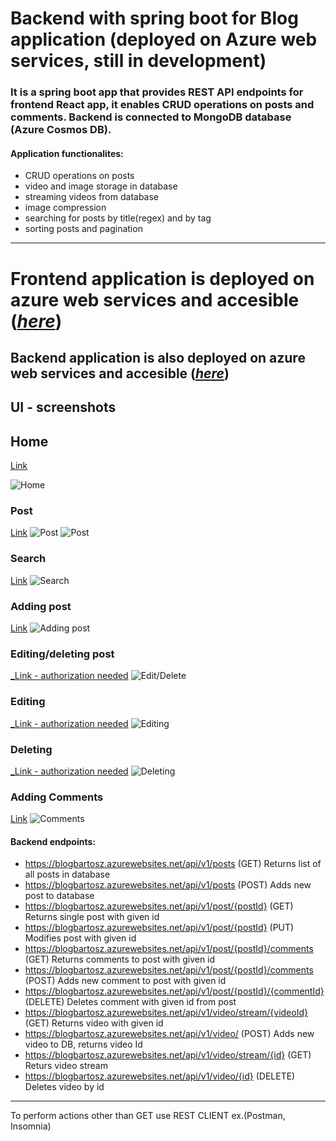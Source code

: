 # Backend with spring boot for Blog application (deployed on Azure web services, still in development)

### It is a spring boot app that provides REST API endpoints for frontend React app, it enables CRUD operations on posts and comments. Backend is connected to MongoDB database (Azure Cosmos DB).

#### Application functionalites:
- CRUD operations on posts
- video and image storage in database
- streaming videos from database 
- image compression
- searching for posts by title(regex) and by tag
- sorting posts and pagination

***
# Frontend application is deployed on azure web services and accesible (_[here](https://bartosztanski.azurewebsites.net "bartosztanski.azurewebsites.net")_)
## Backend application is also deployed on azure web services and accesible (_[here](https://blogbartosz.azurewebsites.net/ "blogbartosz.azurewebsites.net")_)

## UI - screenshots

## Home 
[ Link](https://bartosztanski.azurewebsites.net)

![Home](screenshots/MainPage.PNG)

### Post
[ Link](https://bartosztanski.azurewebsites.net/posts/6523bc7072bf6b63d22092e8?postIndex=0)
![Post](screenshots/Posts1.PNG)
![Post](screenshots/Post2.PNG)

### Search
[ Link](https://bartosztanski.azurewebsites.net)
![Search](screenshots/Search.PNG)

### Adding post
[ Link](https://bartosztanski.azurewebsites.net/posts/createPost)
![Adding post](screenshots/AddingPost.PNG)

### Editing/deleting post
[_Link - authorization needed](https://bartosztanski.azurewebsites.net/posts/6501fadf13f41a7dc052d57a)
![Edit/Delete](screenshots/Editing-deleting.PNG)

### Editing
[_Link - authorization needed](https://bartosztanski.azurewebsites.net/posts/edit/6501fadf13f41a7dc052d57a)
![Editing](screenshots/Editing.PNG)

### Deleting
[_Link - authorization needed](https://bartosztanski.azurewebsites.net/posts/6501fadf13f41a7dc052d57a)
![Deleting](screenshots/Deleting.PNG)


### Adding Comments
[ Link](https://bartosztanski.azurewebsites.net/posts/6523bc7072bf6b63d22092e8?postIndex=0)
![Comments](screenshots/Comment.PNG)

#### Backend endpoints:
- https://blogbartosz.azurewebsites.net/api/v1/posts (GET) Returns list of all posts in database
- https://blogbartosz.azurewebsites.net/api/v1/posts (POST) Adds new post to database
- https://blogbartosz.azurewebsites.net/api/v1/post/{postId} (GET) Returns single post with given id
- https://blogbartosz.azurewebsites.net/api/v1/post/{postId} (PUT) Modifies post with given id
- https://blogbartosz.azurewebsites.net/api/v1/post/{postId}/comments (GET) Returns comments to post with given id
- https://blogbartosz.azurewebsites.net/api/v1/post/{postId}/comments (POST) Adds new comment to post with given id
- https://blogbartosz.azurewebsites.net/api/v1/post/{postId}/{commentId} (DELETE) Deletes comment with given id from post
- https://blogbartosz.azurewebsites.net/api/v1/video/stream/{videoId} (GET) Returns video with given id
- https://blogbartosz.azurewebsites.net/api/v1/video/ (POST) Adds new video to DB, returns video Id
- https://blogbartosz.azurewebsites.net/api/v1/video/stream/{id} (GET) Returs video stream
- https://blogbartosz.azurewebsites.net/api/v1/video/{id} (DELETE) Deletes video by id 
***

To perform actions other than GET use REST CLIENT ex.(Postman, Insomnia)
